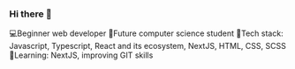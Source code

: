 ### Hi there 👋

💻Beginner web developer 
📖Future computer science student
🎨Tech stack: Javascript, Typescript, React and its ecosystem, NextJS, HTML, CSS, SCSS 
📖Learning: NextJS, improving GIT skills

